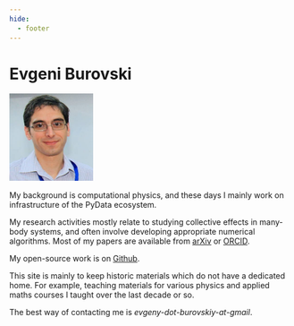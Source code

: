```yaml
---
hide:
  - footer
---
```


# Evgeni Burovski

[<img src="../assets/EB_.JPG" width="150"/>](../assets/EB_.JPG)

My background is computational physics, and these days I mainly work on
infrastructure of the PyData ecosystem. 

My research activities mostly relate to studying collective effects in many-body
systems, and often involve developing appropriate numerical algorithms. 
Most of my papers are available from [arXiv](http://arxiv.org/a/burovski_e_1) or
[ORCID](https://orcid.org/0000-0001-8149-0483).

My open-source work is on [Github](https://github.com/ev-br).

This site is mainly to keep historic materials which do not have a dedicated home.
For example, teaching materials for various physics and applied maths courses I
taught over the last decade or so.

The best way of contacting me is _evgeny-dot-burovskiy-at-gmail_.

